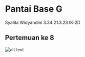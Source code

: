 # Pantai Base G
Syalita Widyandini
3.34.21.3.23
IK-2D
## Pertemuan ke 8
![alt text](https://github.com/syalitaas/Wisata_Pantai_Base_G/issues/1#issue-1431238147)
